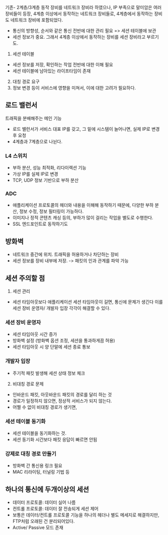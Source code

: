 기존- 2계층/3계층 동작 장비를 네트워크 장비라 하였으나, IP 부족으로 말미암은 여러 장비들이 등장, 4계층 이상에서 동작하는 네트워크 장비들로,
4계층에서 동작하는 장비도 네트워크 장비에 포함되었다.

- 통신의 방향성, 순서와 같은 통신 전반에 대한 관리 필요 => 세션 테이블에 보관
- 세션 정보가 중요. 그래서 4계층 이상에서 동작하는 장비를 세션 장비라고 부르기도.

1. 세션 테이블 
- 세션 정보를 저장, 확인하는 작업 전반에 대한 이해 필요
- 세션 테이블에 남아있는 라이프타임이 존재
2. 대칭 경로 요구
3. 정보 변경
등이 서비스에 영향을 미쳐서, 이에 대한 고려가 필요하다.

## 로드 밸런서
트래픽을 분배해주는 메인 기능
- 로드 밸런서가 서비스 대표 IP를 갖고, 그 밑에 시스템이 늘어나면, 실제 IP로 변경 후 요청
- 4계층과 7계층으로 나뉜다.

### L4 스위치
- 부하 분산, 성능 최적화, 리다이렉션 기능
- 가상 IP를 실제 IP로 변경
- TCP, UDP 정보 기반으로 부하 분산

### ADC
- 애플리케이션 프로토콜의 헤더와 내용을 이해해 동작하기 때문에, 다양한 부하 분산, 정보 수정, 정보 필터링이 가능하다.
- 이미지나 정적 콘텐츠 캐싱 등의, 부하가 많이 걸리는 작업을 별도로 수행한다.
- SSL 엔드포인트로 동작하기도

## 방화벽
- 네트워크 중간에 위치. 트래픽을 허용하거나 차단하는 장비
- 세션 정보를 장비 내부에 저장. -> 패킷의 인과 관계를 파악 가능

## 세션 주의할 점
1. 세션 관리
- 세션 타임아웃보다 애플리케이션 세션 타임아웃이 길면, 통신에 문제가 생긴다
이를 세션 장비 운영자/ 개발자 입장 각각이 해결할 수 있다.

### 세션 장비 운영자
- 세션 타임아웃 시간 증가
- 방화벽 설정 (방화벽 옵션 조정, 세션을 통과하게끔 허용)
- 세션 타임아웃 시 양 단말에 세션 종료 통보

### 개발자 입장
- 주기적 패킷 발생해 세션 상태 정보 체크

2. 비대칭 경로 문제
- 인바운드 패킷, 아웃바운드 패킷의 경로를 달리 하는 것
- 경로가 일정하지 않으면, 정상적 서비스가 되지 않는다. 
- 어쩔 수 없이 비대칭 경로가 생기면, 

### 세션 테이블 동기화
- 세션 테이블을 동기화하는 것.
- 세션 동기화 시간보다 패킷 응답이 빠르면 안됨

### 강제로 대칭 경로 만들기
- 방화벽 간 통신용 링크 필요
- MAC 리라이팅, 터널링 기법 등

## 하나의 통신에 두개이상의 세션
- 데이터 프로토콜: 데이터 실어 나름
- 컨트롤 프로토콜: 데이터 잘 전송되게 세션 제어
- 보통은 데이터/컨트롤 프로토콜 기능을 하나의 헤더나 별도 메세지로 해결하지만, FTP처럼 오래된 건 분리되어있다. 
- Active/ Passive 모드 존재

